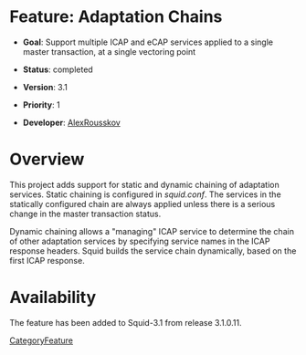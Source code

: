 # Feature: Adaptation Chains

  - **Goal**: Support multiple ICAP and eCAP services applied to a
    single master transaction, at a single vectoring point

  - **Status**: completed

  - **Version**: 3.1

  - **Priority**: 1

  - **Developer**:
    [AlexRousskov](https://wiki.squid-cache.org/action/show/Features/AdaptationChain/AlexRousskov#)

# Overview

This project adds support for static and dynamic chaining of adaptation
services. Static chaining is configured in *squid.conf*. The services in
the statically configured chain are always applied unless there is a
serious change in the master transaction status.

Dynamic chaining allows a "managing" ICAP service to determine the chain
of other adaptation services by specifying service names in the ICAP
response headers. Squid builds the service chain dynamically, based on
the first ICAP response.

# Availability

The feature has been added to Squid-3.1 from release 3.1.0.11.

[CategoryFeature](https://wiki.squid-cache.org/action/show/Features/AdaptationChain/CategoryFeature#)
